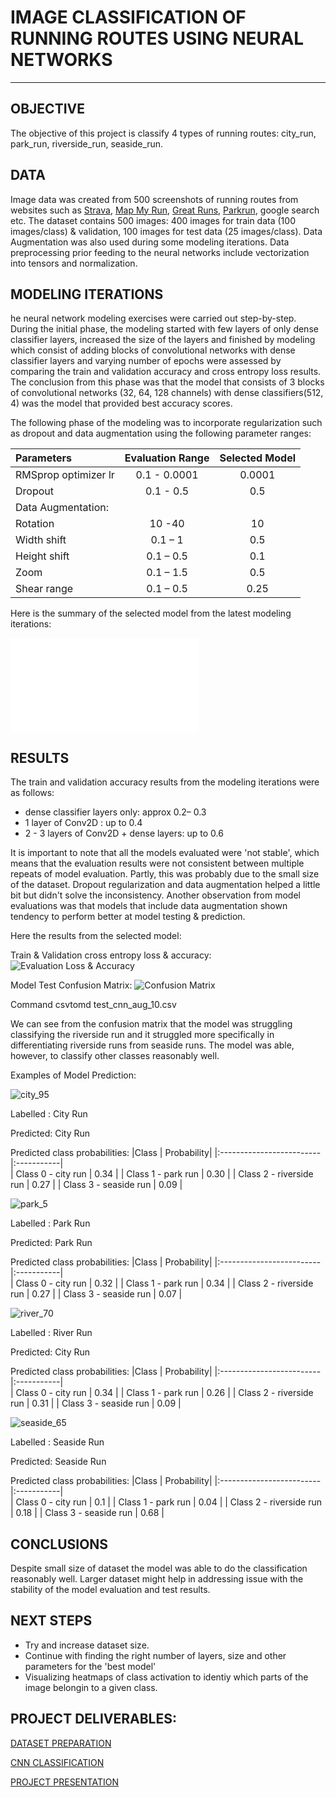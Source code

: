# IMAGE CLASSIFICATION OF RUNNING ROUTES USING NEURAL NETWORKS

___
## OBJECTIVE
The objective of this project is classify 4 types of running routes: city_run, park_run, riverside_run, seaside_run.


## DATA
Image data was created from 500 screenshots of running routes from websites such as [Strava](https://www.strava.com/local), [Map My Run](https://www.mapmyrun.com/routes/search), [Great Runs](https://greatruns.com/lists/main-lists/#), [Parkrun](https://www.parkrun.fr/events/#geo=5/46.58/2.86), google search etc.
The dataset contains 500 images: 400 images for train data (100 images/class)  & validation, 100 images for test data (25 images/class). 
Data Augmentation was also used during some modeling iterations. 
Data preprocessing prior feeding to the neural networks include vectorization into tensors and normalization.

## MODELING ITERATIONS
he neural network modeling exercises were carried out step-by-step.
During the initial phase, the modeling started with few layers of  only dense classifier layers, increased the size of the layers and finished by modeling which consist of adding   blocks of convolutional networks with dense classifier layers and varying number of epochs were assessed by comparing the train and validation accuracy and cross entropy loss results. 
The conclusion from this phase was that the model that consists of 3 blocks of convolutional networks (32, 64, 128 channels) with dense classifiers(512, 4) was the model that provided best accuracy scores.

The following phase of the modeling was to incorporate regularization such as dropout and data augmentation using the following parameter ranges:

| Parameters           | Evaluation Range |Selected Model | 
|:---------------------|:----------------:|:-------------:|
| RMSprop optimizer lr |0.1 - 0.0001      | 0.0001        | 
| Dropout              | 0.1 - 0.5        | 0.5           | 
| Data Augmentation:   |                  |               |
|  Rotation	           | 10 -40	          | 10            |
|  Width shift 	       | 0.1 – 1          | 0.5           |	
|  Height shift 	     | 0.1 – 0.5        | 0.1           |       	
|  Zoom 		           | 0.1 – 1.5	      | 0.5           |
|  Shear range		     | 0.1 – 0.5	      | 0.25          |

Here is the summary of the selected model from the latest modeling iterations:

![Model Summary](model_summary.pdf)

## RESULTS 
The train and validation accuracy results from the modeling iterations were as follows:
* dense classifier layers only: approx  0.2– 0.3
* 1 layer of Conv2D : up to 0.4
* 2 - 3 layers of Conv2D + dense layers: up to 0.6

It is important to note that all the models evaluated were 'not stable', which means that the evaluation results were not consistent between multiple repeats of model evaluation. Partly, this was probably due to the small size of the dataset.
Dropout regularization and data augmentation helped a little bit but didn't solve the inconsistency. 
Another observation from model evaluations was that models that include data augmentation shown tendency  to perform better at model testing & prediction.

Here the results from the selected model: 

Train & Validation cross entropy loss & accuracy:
![Evaluation Loss & Accuracy](cnn_augmented_10.png)

Model Test Confusion Matrix:
![Confusion Matrix](test_cnn_aug_10.png)

Command csvtomd test_cnn_aug_10.csv

We can see from the confusion matrix that the model was struggling classifying the riverside run and it struggled more specifically in differentiating riverside runs from seaside runs. The model was able, however, to classify other classes reasonably well.

Examples of Model Prediction:

![city_95](city_95.png)

Labelled : City Run

Predicted: City Run

Predicted class probabilities: 
|Class                     | Probability|
|:-------------------------|:-----------|        
| Class 0 - city run       | 0.34       |
| Class 1 - park run       | 0.30       |
| Class 2 - riverside run  | 0.27       |
| Class 3 - seaside run    | 0.09       |

![park_5](park_5.png)

Labelled : Park Run

Predicted: Park Run

Predicted class probabilities: 
|Class                     | Probability|
|:-------------------------|:-----------|        
| Class 0 - city run       | 0.32       |
| Class 1 - park run       | 0.34       |
| Class 2 - riverside run  | 0.27       |
| Class 3 - seaside run    | 0.07       |

![river_70](river_70.png)

Labelled : River Run

Predicted: City Run

Predicted class probabilities: 
|Class                     | Probability|
|:-------------------------|:-----------|        
| Class 0 - city run       | 0.34       |
| Class 1 - park run       | 0.26       |
| Class 2 - riverside run  | 0.31       |
| Class 3 - seaside run    | 0.09       |

![seaside_65](seaside_65.png)

Labelled : Seaside Run

Predicted: Seaside Run

Predicted class probabilities: 
|Class                     | Probability|
|:-------------------------|:-----------|        
| Class 0 - city run       | 0.1        |
| Class 1 - park run       | 0.04       |
| Class 2 - riverside run  | 0.18       |
| Class 3 - seaside run    | 0.68       |


## CONCLUSIONS

Despite small size of dataset the model was able to do the classification reasonably well.
Larger dataset might help in addressing issue with the stability of the model evaluation and test results. 

## NEXT STEPS
* Try and increase dataset size. 
* Continue with finding the right number of layers, size and other parameters for the 'best model'
* Visualizing heatmaps of class activation to identiy which parts of the image belongin to a given class. 


## PROJECT DELIVERABLES:

[DATASET PREPARATION](project_5_dataset_final.ipynb)

[CNN CLASSIFICATION](project_5_convnet_final.ipynb)

[PROJECT PRESENTATION](project_5_presentation.pptx)
